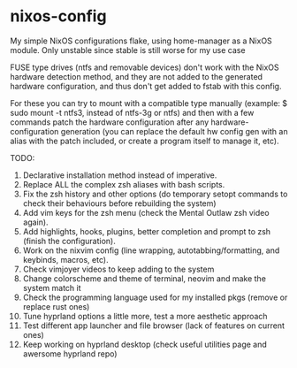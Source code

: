 # nixos-config

My simple NixOS configurations flake, using home-manager as a NixOS module. Only unstable since stable is still worse for my use case

FUSE type drives (ntfs and removable devices) don't work with the NixOS hardware detection method, and they are not added to the generated hardware configuration, and thus don't get added to fstab with this config.

For these you can try to mount with a compatible type manually (example: $ sudo mount -t ntfs3, instead of ntfs-3g or ntfs) and then with a few commands patch the hardware configuration after any hardware-configuration generation (you can replace the default hw config gen with an alias with the patch included, or create a program itself to manage it, etc). 

TODO:
1. Declarative installation method instead of imperative.
2. Replace ALL the complex zsh aliases with bash scripts. 
3. Fix the zsh history and other options (do temporary setopt commands to check their behaviours before rebuilding the system)
4. Add vim keys for the zsh menu (check the Mental Outlaw zsh video again).
5. Add highlights, hooks, plugins, better completion and prompt to zsh (finish the configuration).
6. Work on the nixvim config (line wrapping, autotabbing/formatting, and keybinds, macros, etc).
7. Check vimjoyer videos to keep adding to the system
8. Change colorscheme and theme of terminal, neovim and make the system match it
9. Check the programming language used for my installed pkgs (remove or replace rust ones)
10. Tune hyprland options a little more, test a more aesthetic approach
11. Test different app launcher and file browser (lack of features on current ones)
12. Keep working on hyprland desktop (check useful utilities page and awersome hyprland repo)
